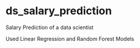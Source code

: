 # ds_salary_prediction
Salary Prediction of a data scientist 


Used Linear Regression and Random Forest Models
